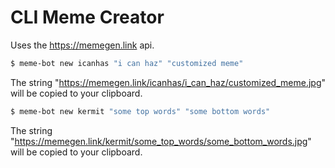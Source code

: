 # CLI Meme Creator

Uses the https://memegen.link api.

```bash
$ meme-bot new icanhas "i can haz" "customized meme"
```

The string "https://memegen.link/icanhas/i_can_haz/customized_meme.jpg" will be copied to your clipboard.

```bash
$ meme-bot new kermit "some top words" "some bottom words"
```

The string "https://memegen.link/kermit/some_top_words/some_bottom_words.jpg" will be copied to your clipboard.
